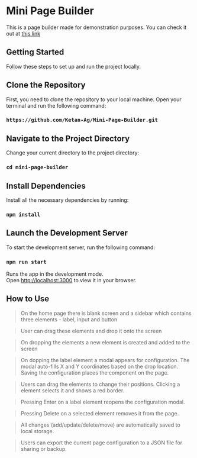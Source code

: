 # Mini Page Builder

This is a page builder made for demonstration purposes.
You can check it out at [this link](https://mini-page-builder-one.vercel.app/)

## Getting Started

Follow these steps to set up and run the project locally.

## Clone the Repository

First, you need to clone the repository to your local machine. Open your terminal and run the following command:

### `https://github.com/Ketan-Ag/Mini-Page-Builder.git`

## Navigate to the Project Directory

Change your current directory to the project directory:

### `cd mini-page-builder`

## Install Dependencies

Install all the necessary dependencies by running:

### `npm install`

## Launch the Development Server

To start the development server, run the following command:

### `npm run start`

Runs the app in the development mode.\
Open [http://localhost:3000](http://localhost:3000) to view it in your browser.

## How to Use

> On the home page there is blank screen and a sidebar which contains three elements - label, input and button

> User can drag these elements and drop it onto the screen

> On dropping the elements a new element is created and added to the screen

> On dopping the label element a modal appears for configuration. The modal auto-fills X and Y coordinates based on the drop location.
Saving the configuration places the component on the page.

> Users can drag the elements to change their positions.
Clicking a element selects it and shows a red border.

> Pressing Enter on a label element reopens the configuration modal.

> Pressing Delete on a selected element removes it from the page.

> All changes (add/update/delete/move) are automatically saved to local storage.

> Users can export the current page configuration to a JSON file for sharing or backup.







